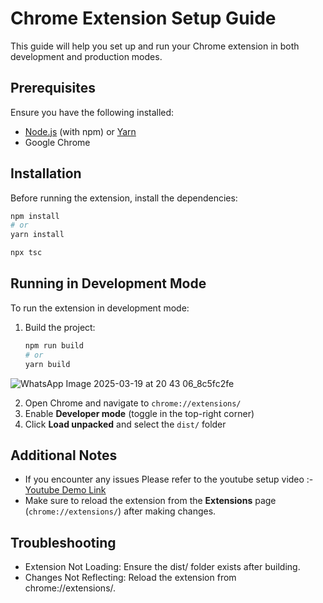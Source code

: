 # Chrome Extension Setup Guide

This guide will help you set up and run your Chrome extension in both development and production modes.

## Prerequisites

Ensure you have the following installed:

- [Node.js](https://nodejs.org/) (with npm) or [Yarn](https://yarnpkg.com/)
- Google Chrome

## Installation

Before running the extension, install the dependencies:

```sh
npm install
# or
yarn install
```


```sh
npx tsc
```

## Running in Development Mode

To run the extension in development mode:

1. Build the project:
   ```sh
   npm run build
   # or
   yarn build
   ```

  ![WhatsApp Image 2025-03-19 at 20 43 06_8c5fc2fe](https://github.com/user-attachments/assets/a816942a-30e8-47a6-93e9-946c90c826a9)
  
2. Open Chrome and navigate to `chrome://extensions/`
3. Enable **Developer mode** (toggle in the top-right corner)
4. Click **Load unpacked** and select the `dist/` folder


## Additional Notes

- If you encounter any issues Please refer to the youtube setup video :- [Youtube Demo Link](https://www.youtube.com/watch?v=efRQuCtBulE)
- Make sure to reload the extension from the **Extensions** page (`chrome://extensions/`) after making changes.

## Troubleshooting
- Extension Not Loading: Ensure the dist/ folder exists after building.
- Changes Not Reflecting: Reload the extension from chrome://extensions/.


